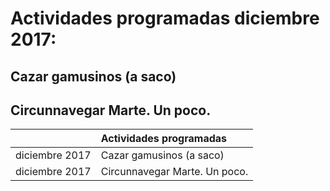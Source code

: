 <!-- TITLE: Extraescolares -->
<!-- subTITLE: Este Departamento programa actividades complementarias -->

# Actividades programadas diciembre 2017:
## Cazar gamusinos (a saco)
## Circunnavegar Marte. Un poco.

| |Actividades programadas |
|:-:|:-|
|diciembre 2017 | Cazar gamusinos (a saco)|
|diciembre 2017 | Circunnavegar Marte. Un poco.|



